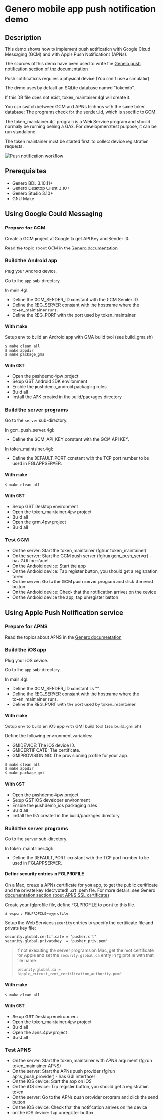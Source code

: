 # Genero mobile app push notification demo

## Description

This demo shows how to implement push notification with Google Cloud Messaging (GCM) and with Apple Push Notifications (APNs).

The sources of this demo have been used to write the
 [Genero push notification section of the documentation](http://4js.com/online_documentation/fjs-fgl-manual-html/#fgl-topics/c_fgl_mobile_push_notifications.html)

Push notifications requires a physical device (You can't use a simulator).

The demo uses by default an SQLite database named "tokendb".

If this DB file does not exist, token_maintainer.4gl will create it.

You can switch between GCM and APNs technos with the same token database:
The programs check for the sender_id, which is specific to GCM.

The token_maintainer.4gl program is a Web Service program and should normally be running behing a GAS. For development/test purpose, it can be run standalone.

The token maintainer must be started first, to collect device registration requests.

![Push notification workflow](https://github.com/FourjsGenero/ex_push_notification/raw/master/docs/push-workflow.png)

## Prerequisites

* Genero BDL 3.10.11+
* Genero Desktop Client 3.10+
* Genero Studio 3.10+
* GNU Make

## Using Google Could Messaging

### Prepare for GCM

Create a GCM project at Google to get API Key and Sender ID.

Read the topic about GCM in the [Genero documentation](http://4js.com/online_documentation/fjs-fgl-manual-html/#fgl-topics/c_fgl_mobile_push_notif_gcm.html)

### Build the Android app

Plug your Android device.

Go to the `app` sub-directory.

In main.4gl:
* Define the GCM_SENDER_ID constant with the GCM Sender ID.
* Define the REG_SERVER constant with the hostname where the token_maintainer runs.
* Define the REG_PORT with the port used by token_maintainer.

#### With make

Setup env to build an Android app with GMA build tool (see build_gma.sh)

```
$ make clean all
$ make appdir
$ make package_gma
```

#### With GST

* Open the pushdemo.4pw project
* Setup GST Android SDK environment
* Enable the pushdemo_android packaging rules
* Build all
* Install the APK created in the build/packages directory

### Build the server programs

Go to the `server` sub-directory.

In gcm_push_server.4gl:
* Define the GCM_API_KEY constant with the GCM API KEY.

In token_maintainer.4gl:
* Define the DEFAULT_PORT constant with the TCP port number to be used in FGLAPPSERVER.

#### With make

```
$ make clean all
```

#### With GST

* Setup GST Desktop environment
* Open the token_maintainer.4pw project
* Build all
* Open the gcm.4pw project
* Build all

### Test GCM

* On the server: Start the token_maintainer (fglrun token_maintainer)
* On the server: Start the GCM push server (fglrun gcm_push_server) - has GUI interface!
* On the Android device: Start the app
* On the Android device: Tap register button, you should get a registration token
* On the server: Go to the GCM push server program and click the send button
* On the Android device: Check that the notification arrives on the device
* On the Android device the app, tap unregister button

## Using Apple Push Notification service

### Prepare for APNS

Read the topics about APNS in the [Genero documentation](http://4js.com/online_documentation/fjs-fgl-manual-html/#fgl-topics/c_fgl_mobile_push_notif_apns.html)

### Build the iOS app

Plug your iOS device.

Go to the `app` sub-directory.

In main.4gl:
* Define the GCM_SENDER_ID constant as ""
* Define the REG_SERVER constant with the hostname where the token_maintainer runs.
* Define the REG_PORT with the port used by token_maintainer.

#### With make

Setup env to build an iOS app with GMI build tool (see build_gmi.sh)

Define the following environment variables:

* GMIDEVICE: The iOS device ID.
* GMICERTIFICATE: The certificate.
* GMIPROVISIONING: The provisioning profile for your app.


```
$ make clean all
$ make appdir
$ make package_gmi
```

#### With GST

* Open the pushdemo.4pw project
* Setup GST iOS developer environment
* Enable the pushdemo_ios packaging rules
* Build all
* Install the IPA created in the build/packages directory


### Build the server programs

Go to the `server` sub-directory.

In token_maintainer.4gl:
* Define the DEFAULT_PORT constant with the TCP port number to be used in FGLAPPSERVER.

#### Define security entries in FGLPROFILE

On a Mac, create a APNs certificate for you app, to get the public certificate
and the private key (decrypted) .crt .pem file.
For more details, see
[Genero documentation section about APNS SSL certificates](https://www.4js.com/online_documentation/fjs-fgl-manual-html/#fgl-topics/c_gws_ComAPNS_security.html)

Create your fglprofile file, define FGLPROFILE to point to this file.

```
$ export FGLPROFILE=myprofile 
```

Setup the Web Services `security` entries to specify the certificate file and private key file:

```
security.global.certificate = "pusher.crt"
security.global.privatekey  = "pusher_priv.pem"
```

> If not executing the server programs on Mac, get the root certificate for Apple
> and set the `security.global.ca` entry in fglprofile with that file name:
> 
> ```
> security.global.ca = "apple_entrust_root_certification_authority.pem"
> ```

#### With make

```
$ make clean all
```

#### With GST

* Setup GST Desktop environment
* Open the token_maintainer.4pw project
* Build all
* Open the apns.4pw project
* Build all

### Test APNS

* On the server: Start the token_maintainer with APNS argument (fglrun token_maintainer APNS)
* On the server: Start the APNs push provider (fglrun apns_push_provider) - has GUI interface!
* On the iOS device: Start the app on iOS
* On the iOS device: Tap register button, you should get a registration token
* On the server: Go to the APNs push provider program and click the send button
* On the iOS device: Check that the notification arrives on the device
* on the iOS device: Tap unregister button
